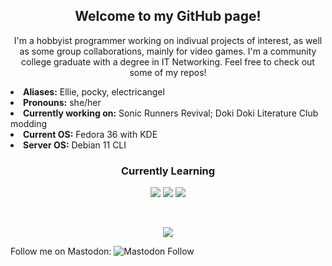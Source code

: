 <h2 align="center">Welcome to my GitHub page!</h2>
<p align="center">I'm a hobbyist programmer working on indivual projects of interest, as well as some group collaborations, mainly for video games. I'm a community college graduate with a degree in IT Networking. Feel free to check out some of my repos!</p>
<li>
<b>Aliases:</b> Ellie, pocky, electricangel
<li>
<b>Pronouns:</b> she/her
<li>
<b>Currently working on:</b> Sonic Runners Revival; Doki Doki Literature Club modding
<li>
<b>Current OS:</b> Fedora 36 with KDE
<li>
<b>Server OS:</b> Debian 11 CLI
</li>
<h3 align="center">Currently Learning</h3>
<p align="center"><img src="https://img.shields.io/badge/C%23-239120?style=for-the-badge&logo=c-sharp&logoColor=white"> <img src="https://img.shields.io/badge/Python-FFD43B?style=for-the-badge&logo=python&logoColor=blue"> <img src="https://img.shields.io/badge/Unity-100000?style=for-the-badge&logo=unity&logoColor=white"></p>
<br>
<p align="center"><img src="https://github-readme-stats.vercel.app/api?username=confiscatedharddrive&count_private=true&show_icons=true"/></p>
<p>Follow me on Mastodon:
<img alt="Mastodon Follow" src="https://img.shields.io/mastodon/follow/108249932388618135?domain=https%3A%2F%2Fmastodon.lol&style=flat-square">
</p>
